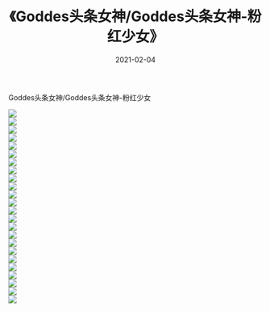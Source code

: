 ﻿---
layout: post
title:  《Goddes头条女神/Goddes头条女神-粉红少女》
date:   2021-02-04
img: http://pic.660000.xyz/1:/网络美图/2021/Goddes头条女神/Goddes头条女神-粉红少女/000.jpg
categories: [美女, 清纯, 唯美]
---

Goddes头条女神/Goddes头条女神-粉红少女

 ![](http://pic.660000.xyz/1:/网络美图/2021/Goddes头条女神/Goddes头条女神-粉红少女/001.jpg) <br>![](http://pic.660000.xyz/1:/网络美图/2021/Goddes头条女神/Goddes头条女神-粉红少女/002.jpg) <br>![](http://pic.660000.xyz/1:/网络美图/2021/Goddes头条女神/Goddes头条女神-粉红少女/003.jpg) <br>![](http://pic.660000.xyz/1:/网络美图/2021/Goddes头条女神/Goddes头条女神-粉红少女/004.jpg) <br>![](http://pic.660000.xyz/1:/网络美图/2021/Goddes头条女神/Goddes头条女神-粉红少女/005.jpg) <br>![](http://pic.660000.xyz/1:/网络美图/2021/Goddes头条女神/Goddes头条女神-粉红少女/006.jpg) <br>![](http://pic.660000.xyz/1:/网络美图/2021/Goddes头条女神/Goddes头条女神-粉红少女/007.jpg) <br>![](http://pic.660000.xyz/1:/网络美图/2021/Goddes头条女神/Goddes头条女神-粉红少女/008.jpg) <br>![](http://pic.660000.xyz/1:/网络美图/2021/Goddes头条女神/Goddes头条女神-粉红少女/009.jpg) <br>![](http://pic.660000.xyz/1:/网络美图/2021/Goddes头条女神/Goddes头条女神-粉红少女/010.jpg) <br>![](http://pic.660000.xyz/1:/网络美图/2021/Goddes头条女神/Goddes头条女神-粉红少女/011.jpg) <br>![](http://pic.660000.xyz/1:/网络美图/2021/Goddes头条女神/Goddes头条女神-粉红少女/012.jpg) <br>![](http://pic.660000.xyz/1:/网络美图/2021/Goddes头条女神/Goddes头条女神-粉红少女/013.jpg) <br>![](http://pic.660000.xyz/1:/网络美图/2021/Goddes头条女神/Goddes头条女神-粉红少女/014.jpg) <br>![](http://pic.660000.xyz/1:/网络美图/2021/Goddes头条女神/Goddes头条女神-粉红少女/015.jpg) <br>![](http://pic.660000.xyz/1:/网络美图/2021/Goddes头条女神/Goddes头条女神-粉红少女/016.jpg) <br>![](http://pic.660000.xyz/1:/网络美图/2021/Goddes头条女神/Goddes头条女神-粉红少女/017.jpg) <br>![](http://pic.660000.xyz/1:/网络美图/2021/Goddes头条女神/Goddes头条女神-粉红少女/018.jpg) <br>![](http://pic.660000.xyz/1:/网络美图/2021/Goddes头条女神/Goddes头条女神-粉红少女/019.jpg) <br>![](http://pic.660000.xyz/1:/网络美图/2021/Goddes头条女神/Goddes头条女神-粉红少女/020.jpg) <br>![](http://pic.660000.xyz/1:/网络美图/2021/Goddes头条女神/Goddes头条女神-粉红少女/021.jpg) <br>![](http://pic.660000.xyz/1:/网络美图/2021/Goddes头条女神/Goddes头条女神-粉红少女/022.jpg) <br>![](http://pic.660000.xyz/1:/网络美图/2021/Goddes头条女神/Goddes头条女神-粉红少女/023.jpg) <br>![](http://pic.660000.xyz/1:/网络美图/2021/Goddes头条女神/Goddes头条女神-粉红少女/024.jpg) <br>